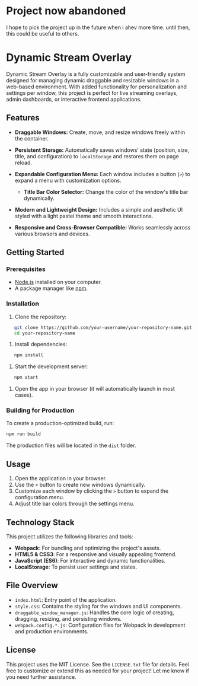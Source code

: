 # Project now abandoned
I hope to pick the project up in the future when i ahev more time. until then, this could be useful to others.


# Dynamic Stream Overlay
Dynamic Stream Overlay is a fully customizable and user-friendly system designed for managing dynamic draggable and resizable windows in a web-based environment. With added functionality for personalization and settings per window, this project is perfect for live streaming overlays, admin dashboards, or interactive frontend applications.
## Features
- **Draggable Windows:** Create, move, and resize windows freely within the container.
- **Persistent Storage:** Automatically saves windows' state (position, size, title, and configuration) to `localStorage` and restores them on page reload.
- **Expandable Configuration Menu:** Each window includes a button (`>`) to expand a menu with customization options.
    - **Title Bar Color Selector:** Change the color of the window's title bar dynamically.

- **Modern and Lightweight Design:** Includes a simple and aesthetic UI styled with a light pastel theme and smooth interactions.
- **Responsive and Cross-Browser Compatible:** Works seamlessly across various browsers and devices.

## Getting Started
### Prerequisites
- [Node.js](https://nodejs.org/) installed on your computer.
- A package manager like [npm](https://www.npmjs.com/).

### Installation
1. Clone the repository:
``` bash
   git clone https://github.com/your-username/your-repository-name.git
   cd your-repository-name
```
1. Install dependencies:
``` bash
   npm install
```
1. Start the development server:
``` bash
   npm start
```
1. Open the app in your browser (it will automatically launch in most cases).

### Building for Production
To create a production-optimized build, run:
``` bash
npm run build
```
The production files will be located in the `dist` folder.
## Usage
1. Open the application in your browser.
2. Use the `+` button to create new windows dynamically.
3. Customize each window by clicking the `>` button to expand the configuration menu.
4. Adjust title bar colors through the settings menu.

## Technology Stack
This project utilizes the following libraries and tools:
- **Webpack**: For bundling and optimizing the project's assets.
- **HTML5 & CSS3**: For a responsive and visually appealing frontend.
- **JavaScript (ES6)**: For interactive and dynamic functionalities.
- **LocalStorage**: To persist user settings and states.

## File Overview
- `index.html`: Entry point of the application.
- `style.css`: Contains the styling for the windows and UI components.
- `draggable_window_manager.js`: Handles the core logic of creating, dragging, resizing, and persisting windows.
- `webpack.config.*.js`: Configuration files for Webpack in development and production environments.

## License
This project uses the MIT License. See the `LICENSE.txt` file for details.
Feel free to customize or extend this as needed for your project! Let me know if you need further assistance.


